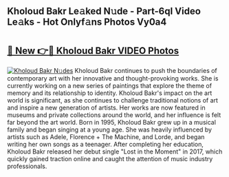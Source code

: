 ## Kholoud Bakr Le𝚊ked N𝚞de - Part-6qI Video Le𝚊ks - Hot Onlyf𝚊ns Photos Vy0a4

# <h2><a href="http://ab35810.deff.icu/?id=Kholoud+Bakr">🔗 New 👉🔴 Kholoud Bakr VIDEO Photos</a></h2>

[![Kholoud Bakr N𝚞des](https://i.imgur.com/rIISA9y.gif)](http://ab35810.deff.icu/?id=Kholoud+Bakr)
Kholoud Bakr continues to push the boundaries of contemporary art with her innovative and thought-provoking works. She is currently working on a new series of paintings that explore the theme of memory and its relationship to identity. Kholoud Bakr's impact on the art world is significant, as she continues to challenge traditional notions of art and inspire a new generation of artists. Her works are now featured in museums and private collections around the world, and her influence is felt far beyond the art world. Born in 1995, Kholoud Bakr grew up in a musical family and began singing at a young age. She was heavily influenced by artists such as Adele, Florence + The Machine, and Lorde, and began writing her own songs as a teenager. After completing her education, Kholoud Bakr released her debut single "Lost in the Moment" in 2017, which quickly gained traction online and caught the attention of music industry professionals.
